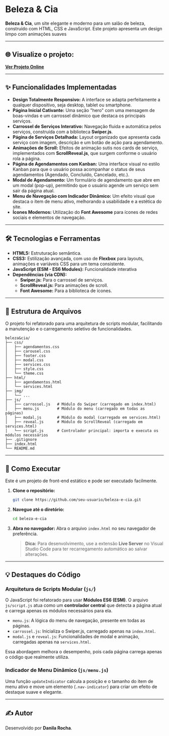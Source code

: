 # Beleza & Cia

 **Beleza & Cia**, um site elegante e moderno para um salão de beleza, construído com HTML, CSS e JavaScript. Este projeto apresenta um design limpo com animações suaves

---

## 🌐 Visualize o projeto:

**[Ver Projeto Online](https://danilarocha-dev.github.io/Beleza-Cia//)**

---

## ✨ Funcionalidades Implementadas

*   **Design Totalmente Responsivo:** A interface se adapta perfeitamente a qualquer dispositivo, seja desktop, tablet ou smartphone.
*   **Página Inicial Cativante:** Uma seção "hero" com uma mensagem de boas-vindas e um carrossel dinâmico que destaca os principais serviços.
*   **Carrossel de Serviços Interativo:** Navegação fluida e automática pelos serviços, construída com a biblioteca **Swiper.js**.
*   **Página de Serviços Detalhada:** Layout organizado que apresenta cada serviço com imagem, descrição e um botão de ação para agendamento.
*   **Animações de Scroll:** Efeitos de animação sutis nos cards de serviço, implementados com **ScrollReveal.js**, que surgem conforme o usuário rola a página.
*   **Página de Agendamentos com Kanban:** Uma interface visual no estilo Kanban para que o usuário possa acompanhar o status de seus agendamentos (Agendado, Concluído, Cancelado, etc.).
*   **Modal de Agendamento:** Um formulário de agendamento que abre em um modal (pop-up), permitindo que o usuário agende um serviço sem sair da página atual.
*   **Menu de Navegação com Indicador Dinâmico:** Um efeito visual que destaca o item de menu ativo, melhorando a usabilidade e a estética do site.
*   **Ícones Modernos:** Utilização do **Font Awesome** para ícones de redes sociais e elementos de navegação.

---

## 🛠️ Tecnologias e Ferramentas

*   **HTML5:** Estruturação semântica.
*   **CSS3:** Estilização avançada, com uso de **Flexbox** para layouts, animações e variáveis CSS para um tema consistente.
*   **JavaScript (ESM - ES6 Modules):** Funcionalidade interativa
*   **Dependências (via CDN):**
    *   **Swiper.js:** Para o carrossel de serviços.
    *   **ScrollReveal.js:** Para animações de scroll.
    *   **Font Awesome:** Para a biblioteca de ícones.

---

## 📂 Estrutura de Arquivos

O projeto foi refatorado para uma arquitetura de scripts modular, facilitando a manutenção e o carregamento seletivo de funcionalidades.

```
beleza&cia/
├── css/
│   ├── agendamentos.css
│   ├── carousel.css
│   ├── footer.css
│   ├── modal.css
│   ├── services.css
│   ├── style.css
│   └── theme.css
├── html/
│   ├── agendamentos.html
│   └── services.html
├── img/
│   └── ...
├── js/
│   ├── carrossel.js   # Módulo do Swiper (carregado em index.html)
│   ├── menu.js        # Módulo do menu (carregado em todas as páginas)
│   ├── modal.js       # Módulo do modal (carregado em services.html)
│   ├── reveal.js      # Módulo do ScrollReveal (carregado em services.html)
│   └── script.js      # Controlador principal: importa e executa os módulos necessários
├── .gitignore
├── index.html
└── README.md
```

---

## 🚀 Como Executar

Este é um projeto de front-end estático e pode ser executado facilmente.

1.  **Clone o repositório:**
    ```bash
    git clone https://github.com/seu-usuario/beleza-e-cia.git
    ```

2.  **Navegue até o diretório:**
    ```bash
    cd beleza-e-cia
    ```

3.  **Abra no navegador:**
    Abra o arquivo `index.html` no seu navegador de preferência.

    > **Dica:** Para desenvolvimento, use a extensão **Live Server** no Visual Studio Code para ter recarregamento automático ao salvar alterações.

---

## 💡 Destaques do Código

### Arquitetura de Scripts Modular (`js/`)

O JavaScript foi refatorado para usar **Módulos ES6 (ESM)**. O arquivo `js/script.js` atua como um **controlador central** que detecta a página atual e carrega apenas os módulos necessários para ela.

*   `menu.js`: A lógica do menu de navegação, presente em todas as páginas.
*   `carrossel.js`: Inicializa o Swiper.js, carregado apenas na `index.html`.
*   `modal.js` e `reveal.js`: Funcionalidades de modal e animação, carregadas apenas na `services.html`.

Essa abordagem melhora o desempenho, pois cada página carrega apenas o código que realmente utiliza.

### Indicador de Menu Dinâmico (`js/menu.js`)

Uma função `updateIndicator` calcula a posição e o tamanho do item de menu ativo e move um elemento (`.nav-indicator`) para criar um efeito de destaque suave e elegante.

---

## ✍️ Autor

Desenvolvido por **Danila Rocha**.